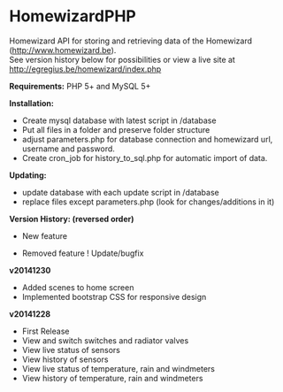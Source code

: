 <b>HomewizardPHP</b>
=============
Homewizard API for storing and retrieving data of the Homewizard (http://www.homewizard.be).<br/>
See version history below for possibilities or view a live site at http://egregius.be/homewizard/index.php

<b>Requirements:</b>
PHP 5+ and MySQL 5+

<b>Installation:</b>
- Create mysql database with latest script in /database
- Put all files in a folder and preserve folder structure
- adjust parameters.php for database connection and homewizard url, username and password. 
- Create cron_job for history_to_sql.php for automatic import of data.

<b>Updating:</b>
- update database with each update script in /database
- replace files except parameters.php (look for changes/additions in it)

<b>Version History: (reversed order)</b><br/>
+ New feature
- Removed feature
! Update/bugfix

<b>v20141230</b>
+ Added scenes to home screen
+ Implemented bootstrap CSS for responsive design

<b>v20141228</b>
+ First Release
+ View and switch switches and radiator valves
+ View live status of sensors
+ View history of sensors
+ View live status of temperature, rain and windmeters
+ View history of temperature, rain and windmeters
